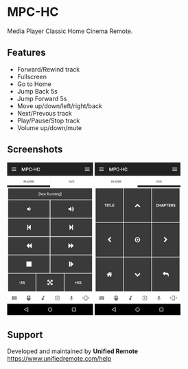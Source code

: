 # MPC-HC
Media Player Classic Home Cinema Remote.

## Features
*  Forward/Rewind track
*  Fullscreen
*  Go to Home
*  Jump Back 5s
*  Jump Forward 5s
*  Move up/down/left/right/back
*  Next/Prevous track
*  Play/Pause/Stop track
*  Volume up/down/mute

## Screenshots
<img src="ignore/screen-tab1.png" width="200" />
<img src="ignore/screen-tab2.png" width="200" />

## Support
Developed and maintained by **Unified Remote**  
https://www.unifiedremote.com/help